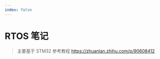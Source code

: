 ```yaml
---
index: false
---
```


# RTOS 笔记

> 主要基于 STM32 参考教程 <https://zhuanlan.zhihu.com/p/90608412>

<AutoCatalog/>
